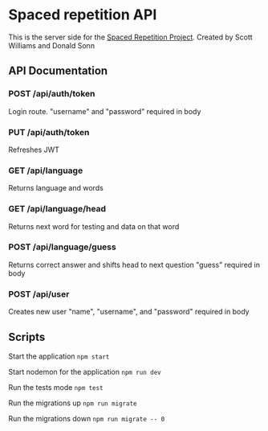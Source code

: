 # Spaced repetition API

This is the server side for the [Spaced Repetition Project](https://github.com/thinkful-ei-bee/spacerep-client-scott-donald).
Created by Scott Williams and Donald Sonn

## API Documentation

### POST /api/auth/token

Login route.
"username" and "password" required in body

### PUT /api/auth/token

Refreshes JWT

### GET /api/language

Returns language and words

### GET /api/language/head

Returns next word for testing and data on that word

### POST /api/language/guess

Returns correct answer and shifts head to next question
"guess" required in body

### POST /api/user

Creates new user
"name", "username", and "password" required in body

## Scripts

Start the application `npm start`

Start nodemon for the application `npm run dev`

Run the tests mode `npm test`

Run the migrations up `npm run migrate`

Run the migrations down `npm run migrate -- 0`
